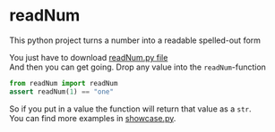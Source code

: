 # readNum
This python project turns a number into a readable spelled-out form

You just have to download [readNum.py file](https://github.com/theRealProHacker/readNum/blob/main/readNum.py)  
And then you can get going. Drop any value into the `readNum`-function
```python
from readNum import readNum
assert readNum(1) == "one"
```

So if you put in a value the function will return that value as a `str`.  
You can find more examples in [showcase.py](https://github.com/theRealProHacker/readNum/blob/main/showcase.py).
